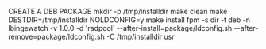  CREATE A DEB PACKAGE
    mkdir -p /tmp/installdir
    make clean
    make
    DESTDIR=/tmp/installdir NOLDCONFIG=y make install
    fpm -s dir -t deb -n lbingewatch -v 1.0.0 -d 'radpool' --after-install=package/ldconfig.sh --after-remove=package/ldconfig.sh -C /tmp/installdir usr
